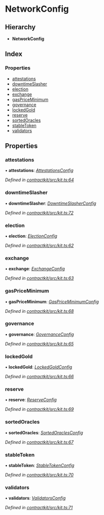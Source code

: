 # NetworkConfig

## Hierarchy

* **NetworkConfig**

## Index

### Properties

* [attestations](_kit_.networkconfig.md#attestations)
* [downtimeSlasher](_kit_.networkconfig.md#downtimeslasher)
* [election](_kit_.networkconfig.md#election)
* [exchange](_kit_.networkconfig.md#exchange)
* [gasPriceMinimum](_kit_.networkconfig.md#gaspriceminimum)
* [governance](_kit_.networkconfig.md#governance)
* [lockedGold](_kit_.networkconfig.md#lockedgold)
* [reserve](_kit_.networkconfig.md#reserve)
* [sortedOracles](_kit_.networkconfig.md#sortedoracles)
* [stableToken](_kit_.networkconfig.md#stabletoken)
* [validators](_kit_.networkconfig.md#validators)

## Properties

### attestations

• **attestations**: [_AttestationsConfig_](_wrappers_attestations_.attestationsconfig.md)

_Defined in_ [_contractkit/src/kit.ts:64_](https://github.com/celo-org/celo-monorepo/blob/master/packages/contractkit/src/kit.ts#L64)

### downtimeSlasher

• **downtimeSlasher**: [_DowntimeSlasherConfig_](_wrappers_downtimeslasher_.downtimeslasherconfig.md)

_Defined in_ [_contractkit/src/kit.ts:72_](https://github.com/celo-org/celo-monorepo/blob/master/packages/contractkit/src/kit.ts#L72)

### election

• **election**: [_ElectionConfig_](_wrappers_election_.electionconfig.md)

_Defined in_ [_contractkit/src/kit.ts:62_](https://github.com/celo-org/celo-monorepo/blob/master/packages/contractkit/src/kit.ts#L62)

### exchange

• **exchange**: [_ExchangeConfig_](_wrappers_exchange_.exchangeconfig.md)

_Defined in_ [_contractkit/src/kit.ts:63_](https://github.com/celo-org/celo-monorepo/blob/master/packages/contractkit/src/kit.ts#L63)

### gasPriceMinimum

• **gasPriceMinimum**: [_GasPriceMinimumConfig_](_wrappers_gaspriceminimum_.gaspriceminimumconfig.md)

_Defined in_ [_contractkit/src/kit.ts:68_](https://github.com/celo-org/celo-monorepo/blob/master/packages/contractkit/src/kit.ts#L68)

### governance

• **governance**: [_GovernanceConfig_](_wrappers_governance_.governanceconfig.md)

_Defined in_ [_contractkit/src/kit.ts:65_](https://github.com/celo-org/celo-monorepo/blob/master/packages/contractkit/src/kit.ts#L65)

### lockedGold

• **lockedGold**: [_LockedGoldConfig_](_wrappers_lockedgold_.lockedgoldconfig.md)

_Defined in_ [_contractkit/src/kit.ts:66_](https://github.com/celo-org/celo-monorepo/blob/master/packages/contractkit/src/kit.ts#L66)

### reserve

• **reserve**: [_ReserveConfig_](_wrappers_reserve_.reserveconfig.md)

_Defined in_ [_contractkit/src/kit.ts:69_](https://github.com/celo-org/celo-monorepo/blob/master/packages/contractkit/src/kit.ts#L69)

### sortedOracles

• **sortedOracles**: [_SortedOraclesConfig_](_wrappers_sortedoracles_.sortedoraclesconfig.md)

_Defined in_ [_contractkit/src/kit.ts:67_](https://github.com/celo-org/celo-monorepo/blob/master/packages/contractkit/src/kit.ts#L67)

### stableToken

• **stableToken**: [_StableTokenConfig_](_wrappers_stabletokenwrapper_.stabletokenconfig.md)

_Defined in_ [_contractkit/src/kit.ts:70_](https://github.com/celo-org/celo-monorepo/blob/master/packages/contractkit/src/kit.ts#L70)

### validators

• **validators**: [_ValidatorsConfig_](_wrappers_validators_.validatorsconfig.md)

_Defined in_ [_contractkit/src/kit.ts:71_](https://github.com/celo-org/celo-monorepo/blob/master/packages/contractkit/src/kit.ts#L71)


